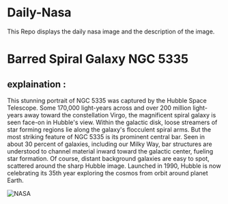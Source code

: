 # Daily-Nasa

This Repo displays the daily nasa image and the description of the image.

<!--NASA-->
# Barred Spiral Galaxy NGC 5335
## explaination :

This stunning portrait of NGC 5335 was captured by the Hubble Space Telescope.  Some 170,000 light-years across and over 200 million light-years away toward the constellation Virgo, the magnificent spiral galaxy is seen face-on in Hubble's view. Within the galactic disk, loose streamers of star forming regions lie along the galaxy's flocculent spiral arms. But the most striking feature of NGC 5335 is its prominent central bar. Seen in about 30 percent of galaxies, including our Milky Way, bar structures are understood to channel material inward toward the galactic center, fueling star formation. Of course, distant background galaxies are easy to spot, scattered around the sharp Hubble image. Launched in 1990, Hubble is now celebrating its 35th year exploring the cosmos from orbit around planet Earth.

![NASA](https://apod.nasa.gov/apod/image/2504/NGC5335heic2505_1024.jpg)
<!--/NASA-->